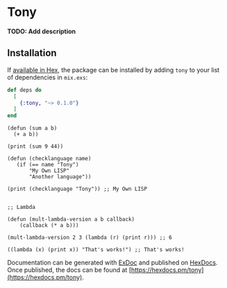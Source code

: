 # Tony

**TODO: Add description**

## Installation

If [available in Hex](https://hex.pm/docs/publish), the package can be installed
by adding `tony` to your list of dependencies in `mix.exs`:

```elixir
def deps do
  [
    {:tony, "~> 0.1.0"}
  ]
end
```

```
(defun (sum a b)
  (+ a b))

(print (sum 9 44))

(defun (checklanguage name)
   (if (== name "Tony")
       "My Own LISP"
       "Another language"))

(print (checklanguage "Tony")) ;; My Own LISP


;; Lambda

(defun (mult-lambda-version a b callback)
    (callback (* a b)))

(mult-lambda-version 2 3 (lambda (r) (print r))) ;; 6

((lambda (x) (print x)) "That's works!") ;; That's works!
```

Documentation can be generated with [ExDoc](https://github.com/elixir-lang/ex_doc)
and published on [HexDocs](https://hexdocs.pm). Once published, the docs can
be found at [https://hexdocs.pm/tony](https://hexdocs.pm/tony).

